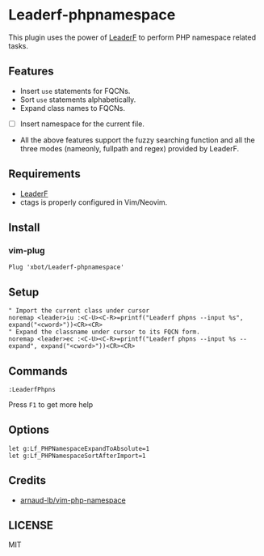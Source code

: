 # Leaderf-phpnamespace

This plugin uses the power of [LeaderF](https://github.com/Yggdroot/LeaderF) to perform PHP namespace related tasks.

## Features

- Insert `use` statements for FQCNs.
- Sort `use` statements alphabetically.
- Expand class names to FQCNs.
- [ ] Insert namespace for the current file.
- All the above features support the fuzzy searching function and all the three modes (nameonly, fullpath and regex) provided by LeaderF.

## Requirements

- [LeaderF](https://github.com/Yggdroot/LeaderF)
- ctags is properly configured in Vim/Neovim.

## Install

### vim-plug

```vim
Plug 'xbot/Leaderf-phpnamespace'
```

## Setup

```vim
" Import the current class under cursor
noremap <leader>iu :<C-U><C-R>=printf("Leaderf phpns --input %s", expand("<cword>"))<CR><CR>
" Expand the classname under cursor to its FQCN form.
noremap <leader>ec :<C-U><C-R>=printf("Leaderf phpns --input %s --expand", expand("<cword>"))<CR><CR>
```

## Commands

```vim
:LeaderfPhpns
```

Press `F1` to get more help

## Options

```vim
let g:Lf_PHPNamespaceExpandToAbsolute=1
let g:Lf_PHPNamespaceSortAfterImport=1
```

## Credits

- [arnaud-lb/vim-php-namespace](https://github.com/arnaud-lb/vim-php-namespace)

## LICENSE

MIT
